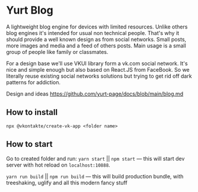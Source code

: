 # Yurt Blog
A lightweight blog engine for devices with limited resources.
Unlike others blog engines it's intended for usual non technical people.
That's why it should provide a well known design as from social networks.
Small posts, more images and media and a feed of others posts.
Main usage is a small group of people like family or classmates.

For a design base we'll use VKUI library form a vk.com social network.
It's nice and simple enough but also based on React.JS from FaceBook.
So we literally reuse existing social networks solutions but trying to get rid off dark patterns for addiction.

Design and ideas https://github.com/yurt-page/docs/blob/main/blog.md

## How to install

`npx @vkontakte/create-vk-app <folder name>`

## How to start

Go to created folder and run:
`yarn start` || `npm start` — this will start dev server with hot reload on `localhost:10888`.

`yarn run build` || `npm run build` — this will build production bundle, with treeshaking, uglify and all this modern fancy stuff
